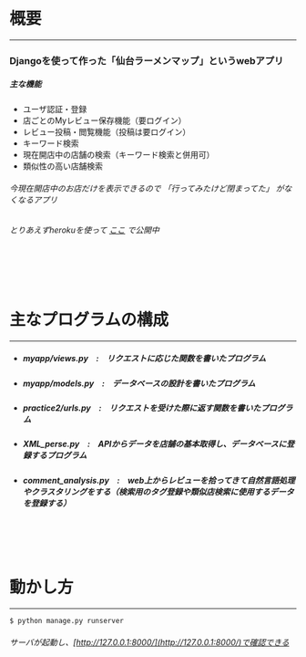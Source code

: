 # 概要
---
### Djangoを使って作った「仙台ラーメンマップ」というwebアプリ  
##### **主な機能**

  - ユーザ認証・登録
  - 店ごとのMyレビュー保存機能（要ログイン）
  - レビュー投稿・閲覧機能（投稿は要ログイン）
  - キーワード検索
  - 現在開店中の店舗の検索（キーワード検索と併用可）
  - 類似性の高い店舗検索
  
###### 今現在開店中のお店だけを表示できるので 「行ってみたけど閉まってた」 がなくなるアプリ
###### とりあえずherokuを使って [ここ]("http://kashiwaba1.herokuapp.com") で公開中
　

　
# 主なプログラムの構成
---

  - ##### myapp/views.py　:　リクエストに応じた関数を書いたプログラム
  - ##### myapp/models.py　:　データベースの設計を書いたプログラム
  - ##### practice2/urls.py　:　リクエストを受けた際に返す関数を書いたプログラム
  - ##### XML_perse.py　:　APIからデータを店舗の基本取得し、データベースに登録するプログラム
  - ##### comment_analysis.py　:　web上からレビューを拾ってきて自然言語処理やクラスタリングをする（検索用のタグ登録や類似店検索に使用するデータを登録する）
　

　
# 動かし方
---
```sh
$ python manage.py runserver
```
###### サーバが起動し、[http://127.0.0.1:8000/](http://127.0.0.1:8000/)で確認できる


